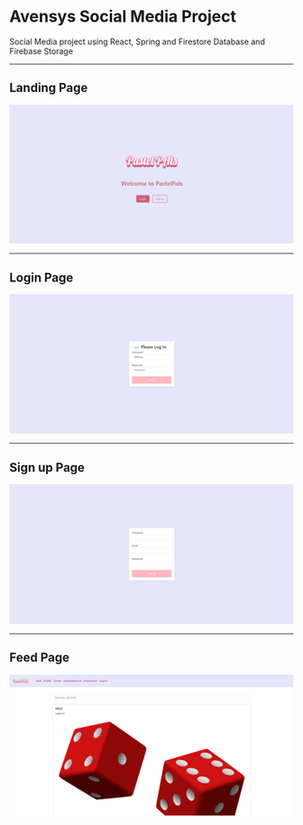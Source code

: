 # Avensys Social Media Project
Social Media project using React, Spring and Firestore Database and Firebase Storage

---

## Landing Page
<img src="https://github.com/Joe-Zhou-Yubin/AvensysSocialMedia/raw/main/screenshots/Landing_Page.png" alt="Landing Page Screenshot" width="600">

---

## Login Page
<img src="https://github.com/Joe-Zhou-Yubin/AvensysSocialMedia/raw/main/screenshots/Login_Page.png" alt="Login Page Screenshot" width="600">

---

## Sign up Page
<img src="https://github.com/Joe-Zhou-Yubin/AvensysSocialMedia/raw/main/screenshots/Signup_Page.png" alt="Sign up Page Screenshot" width="600">

---

## Feed Page
<img src="https://github.com/Joe-Zhou-Yubin/AvensysSocialMedia/raw/main/screenshots/Feed_Page.png" alt="Feed Page Screenshot" width="600">
